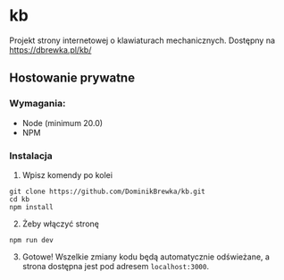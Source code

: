 # kb
Projekt strony internetowej o klawiaturach mechanicznych.
Dostępny na https://dbrewka.pl/kb/

## Hostowanie prywatne 
### Wymagania:
 - Node (minimum 20.0)
 - NPM

### Instalacja
1. Wpisz komendy po kolei
```
git clone https://github.com/DominikBrewka/kb.git
cd kb
npm install
```
2. Żeby włączyć stronę
```
npm run dev
``` 
3. Gotowe! Wszelkie zmiany kodu będą automatycznie odświeżane, a strona dostępna jest pod adresem `localhost:3000`.